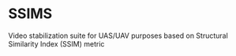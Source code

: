 # SSIMS
Video stabilization suite for UAS/UAV purposes based on Structural Similarity Index (SSIM) metric
